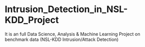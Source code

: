 # Intrusion_Detection_in_NSL-KDD_Project
It is an full Data Science, Analysis & Machine Learning Project on benchmark data (NSL-KDD Intrusion/Attack Detection)
